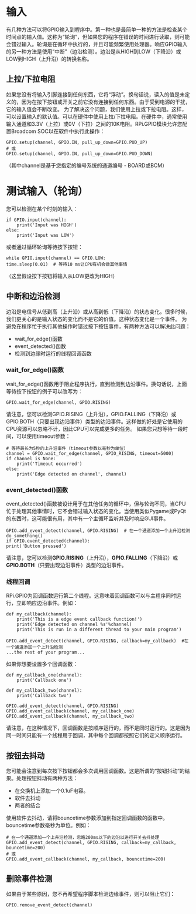 # 输入
有几种方法可以将GPIO输入到程序中。第一种也是最简单一种的方法是检查某个时间点的输入值。这称为“轮询”，但如果您的程序在错误的时间进行读取，则可能会错过输入。轮询是在循环中执行的，并且可能频繁使用处理器。响应GPIO输入的另一种方法是使用“中断”（边沿检测）。边沿是从HIGH到LOW（下降沿）或LOW到HIGH（上升沿）的转换名称。

## 上拉/下拉电阻
如果您没有将输入引脚连接到任何东西，它将“浮动”。换句话说，读入的值是未定义的，因为在按下按钮或开关之前它没有连接到任何东西。由于受到电源的干扰，它的输入值会不断改变。
为了解决这个问题，我们使用上拉或下拉电阻。这样，可以设置输入的默认值。可以在硬件中使用上拉/下拉电阻。在硬件中，通常使用输入通道和3.3V（上拉）或0V（下拉）之间的10K电阻。RPi.GPIO模块允许您配置Broadcom SOC以在软件中执行此操作：
```
GPIO.setup(channel, GPIO.IN, pull_up_down=GPIO.PUD_UP)
# 或
GPIO.setup(channel, GPIO.IN, pull_up_down=GPIO.PUD_DOWN)
```
（其中channel是基于您指定的编号系统的通道编号 - BOARD或BCM）

# 测试输入（轮询）
您可以检测在某个时刻的输入：
```
if GPIO.input(channel):
    print('Input was HIGH')
else:
    print('Input was LOW')
```
或者通过循环轮询等待按下按钮：
```
while GPIO.input(channel) == GPIO.LOW:
time.sleep(0.01)  # 等待10 ms让CPU有机会做其他事情
```
（这里假设按下按钮将输入从LOW更改为HIGH）

## 中断和边沿检测
边沿是电信号从低到高（上升沿）或从高到低（下降沿）的状态变化。很多时候，我们更关心的是输入状态的变化而不是它的价值。这种状态变化是一个事件。
为避免在程序忙于执行其他操作时错过按下按钮事件，有两种方法可以解决此问题：
- wait_for_edge()函数
- event_detected()函数
- 检测到边缘时运行的线程回调函数

### wait_for_edge()函数
wait_for_edge()函数用于阻止程序执行，直到检测到边沿事件。换句话说，上面等待按下按钮的例子可以改写为：
```
GPIO.wait_for_edge(channel, GPIO.RISING)
```
请注意，您可以检测GPIO.RISING（上升沿），GPIO.FALLING（下降沿）或GPIO.BOTH（只要出现边沿事件）类型的边沿事件。这样做的好处是它使用的CPU资源可以忽略不计，因此CPU可以完成更多的任务。
如果您只想等待一段时间，可以使用timeout参数：
```
# 等待最长为5秒的上升沿事件（timeout参数以毫秒为单位）
channel = GPIO.wait_for_edge(channel, GPIO_RISING, timeout=5000)
if channel is None:
    print('Timeout occurred')
else:
    print('Edge detected on channel', channel)
```

### event_detected()函数
event_detected()函数被设计用于在其他任务的循环中，但与轮询不同，当CPU忙于处理其他事情时，它不会错过输入状态的变化。当使用类似Pygame或PyQt的东西时，这可能很有用，其中有一个主循环监听并及时响应GUI事件。
```
GPIO.add_event_detect(channel, GPIO.RISING)  # 在一个通道添加一个上升沿检测
do_something()
if GPIO.event_detected(channel):
print('Button pressed')
```
请注意，您可以检测**GPIO.RISING**（上升沿），**GPIO.FALLING**（下降沿）或**GPIO.BOTH**（只要出现边沿事件）类型的边沿事件。

### 线程回调
RPi.GPIO为回调函数运行第二个线程。这意味着回调函数可以与主程序同时运行，立即响应边沿事件。例如：
```
def my_callback(channel):
    print('This is a edge event callback function!')
    print('Edge detected on channel %s'%channel)
    print('This is run in a different thread to your main program')

GPIO.add_event_detect(channel, GPIO.RISING, callback=my_callback)  #在一个通道添加一个上升沿检测
...the rest of your program...
```
如果你想要设置多个回调函数：
```
def my_callback_one(channel):
    print('Callback one')
    
def my_callback_two(channel):
    print('Callback two')
    
GPIO.add_event_detect(channel, GPIO.RISING)
GPIO.add_event_callback(channel, my_callback_one)
GPIO.add_event_callback(channel, my_callback_two)
```
请注意，在这种情况下，回调函数是按顺序运行的，而不是同时运行的。这是因为同一时间只能有一个线程用于回调，其中每个回调都按照它们的定义顺序运行。

## 按钮去抖动
您可能会注意到每次按下按钮都会多次调用回调函数。这是所谓的“按钮抖动”的结果。处理按钮抖动有两种方法：
- 在交换机上添加一个0.1uF电容。
- 软件去抖动
- 两者的结合

使用软件去抖动，请将bouncetime参数添加到指定回调函数的函数中。bouncetime参数毫秒为单位。例如：
```
# 在一个通道添加一个上升沿检测，忽略200ms以下的边沿以进行开关去抖处理
GPIO.add_event_detect(channel, GPIO.RISING, callback=my_callback, bouncetime=200)
# 或
GPIO.add_event_callback(channel, my_callback, bouncetime=200)
```

## 删除事件检测
如果由于某些原因，您不再希望程序脚本检测边缘事件，则可以阻止它们：
```
GPIO.remove_event_detect(channel)
```
